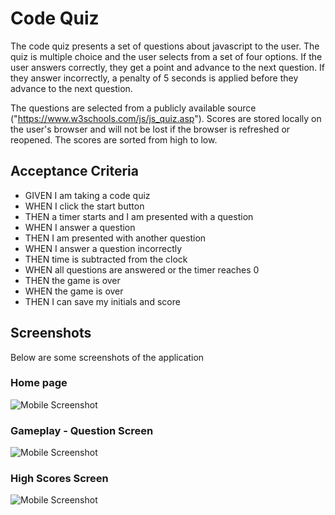 # Code Quiz
The code quiz presents a set of questions about javascript to the user. The quiz is multiple choice and the user selects from a set of four options. If the user answers correctly, they get a point and advance to the next question. If they answer incorrectly, a penalty of 5 seconds is applied before they advance to the next question.

The questions are selected from a publicly available source ("https://www.w3schools.com/js/js_quiz.asp"). Scores are stored locally on the user's browser and will not be lost if the browser is refreshed or reopened. The scores are sorted from high to low.

## Acceptance Criteria
* GIVEN I am taking a code quiz
* WHEN I click the start button
* THEN a timer starts and I am presented with a question
* WHEN I answer a question
* THEN I am presented with another question
* WHEN I answer a question incorrectly
* THEN time is subtracted from the clock
* WHEN all questions are answered or the timer reaches 0
* THEN the game is over
* WHEN the game is over
* THEN I can save my initials and score


## Screenshots

Below are some screenshots of the application



### Home page
![Mobile Screenshot](https://github.com/bdcoelho/bdcoelho.github.io/blob/master/img/mobile.png "Mobile Screenshot")



### Gameplay - Question Screen
![Mobile Screenshot](https://github.com/bdcoelho/bdcoelho.github.io/blob/master/img/mobile.png "Mobile Screenshot")



### High Scores Screen


![Mobile Screenshot](https://github.com/bdcoelho/bdcoelho.github.io/blob/master/img/mobile.png "Mobile Screenshot")
